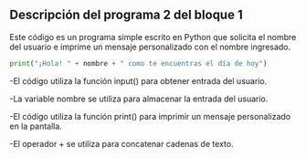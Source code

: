 ## Descripción del programa 2 del bloque 1
Este código es un programa simple escrito en Python que solicita el
nombre del usuario e imprime un mensaje personalizado con el nombre ingresado. 


``` python 
print("¡Hola! " + nombre + " como te encuentras el día de hoy")
```

-El código utiliza la función input() para obtener entrada del usuario.

-La variable nombre se utiliza para almacenar la entrada del usuario.

-El código utiliza la función print() para imprimir un mensaje personalizado en la pantalla.

-El operador + se utiliza para concatenar cadenas de texto.

